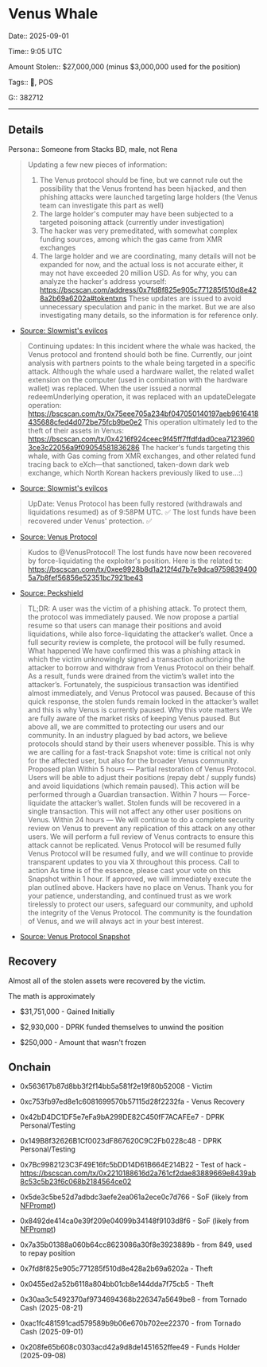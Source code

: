 # Venus Whale

Date:: 2025-09-01

Time:: 9:05 UTC

Amount Stolen:: $27,000,000 (minus $3,000,000 used for the position)

Tags:: 🔑, POS

G:: 382712

---

## Details

Persona:: Someone from Stacks BD, male, not Rena


> Updating a few new pieces of information:
> 1. The Venus protocol should be fine, but we cannot rule out the possibility that the Venus frontend has been hijacked, and then phishing attacks were launched targeting large holders (the Venus team can investigate this part as well)
> 2. The large holder's computer may have been subjected to a targeted poisoning attack (currently under investigation)
> 3. The hacker was very premeditated, with somewhat complex funding sources, among which the gas came from XMR exchanges
> 4. The large holder and we are coordinating, many details will not be expanded for now, and the actual loss is not accurate either, it may not have exceeded 20 million USD. As for why, you can analyze the hacker's address yourself:
> https://bscscan.com/address/0x7fd8f825e905c771285f510d8e428a2b69a6202a#tokentxns
> These updates are issued to avoid unnecessary speculation and panic in the market. But we are also investigating many details, so the information is for reference only.

- [Source: Slowmist's evilcos](https://x.com/evilcos/status/1962823780298101111)



> Continuing updates: In this incident where the whale was hacked, the Venus protocol and frontend should both be fine. 
> Currently, our joint analysis with partners points to the whale being targeted in a specific attack. 
> Although the whale used a hardware wallet, the related wallet extension on the computer (used in combination with the hardware wallet) was replaced. 
> When the user issued a normal redeemUnderlying operation, it was replaced with an updateDelegate operation:
> https://bscscan.com/tx/0x75eee705a234bf047050140197aeb9616418435688cfed4d072be75fcb9be0e2
> This operation ultimately led to the theft of their assets in Venus:
> https://bscscan.com/tx/0x4216f924ceec9f45ff7ffdfdad0cea71239603ce3c22056a9f09054581836286
> The hacker's funds targeting this whale, with Gas coming from XMR exchanges, and other related fund tracing back to eXch—that sanctioned, taken-down dark web exchange, which North Korean hackers previously liked to use...:)

- [Source: Slowmist's evilcos](https://x.com/evilcos/status/1962834677871583256)



> UpDate: Venus Protocol has been fully restored (withdrawals and liquidations resumed) as of 9:58PM UTC. ✅
> The lost funds have been recovered under Venus' protection. ✅

- [Source: Venus Protocol](https://x.com/VenusProtocol/status/1963017766098907282)



> Kudos to @VenusProtocol! The lost funds have now been recovered by force-liquidating the exploiter's position.
> Here is the related tx: 
> https://bscscan.com/tx/0xee9928b8d1a212f4d7b7e9dca97598394005a7b8fef56856e52351bc7921be43

- [Source: Peckshield](https://x.com/peckshield/status/1963031758347370608)



> TL;DR: A user was the victim of a phishing attack. To protect them, the protocol was immediately paused. We now propose a partial resume so that users can manage their positions and avoid liquidations, while also force-liquidating the attacker’s wallet. Once a full security review is complete, the protocol will be fully resumed.
> What happened
> We have confirmed this was a phishing attack in which the victim unknowingly signed a transaction authorizing the attacker to borrow and withdraw from Venus Protocol on their behalf. As a result, funds were drained from the victim’s wallet into the attacker’s.
> Fortunately, the suspicious transaction was identified almost immediately, and Venus Protocol was paused. Because of this quick response, the stolen funds remain locked in the attacker’s wallet and this is why Venus is currently paused.
> Why this vote matters
> We are fully aware of the market risks of keeping Venus paused. But above all, we are committed to protecting our users and our community. In an industry plagued by bad actors, we believe protocols should stand by their users whenever possible.
> This is why we are calling for a fast-track Snapshot vote: time is critical not only for the affected user, but also for the broader Venus community.
> Proposed plan
> Within 5 hours — Partial restoration of Venus Protocol.
> Users will be able to adjust their positions (repay debt / supply funds) and avoid liquidations (which remain paused).
> This action will be performed through a Guardian transaction.
> Within 7 hours — Force-liquidate the attacker’s wallet.
> Stolen funds will be recovered in a single transaction.
> This will not affect any other user positions on Venus.
> Within 24 hours — We will continue to do a complete security review on Venus to prevent any replication of this attack on any other users.
> We will perform a full review of Venus contracts to ensure this attack cannot be replicated.
> Venus Protocol will be resumed fully
> Venus Protocol will be resumed fully, and we will continue to provide transparent updates to you via X throughout this process.
> Call to action
> As time is of the essence, please cast your vote on this Snapshot within 1 hour. If approved, we will immediately execute the plan outlined above.
> Hackers have no place on Venus. Thank you for your patience, understanding, and continued trust as we work tirelessly to protect our users, safeguard our community, and uphold the integrity of the Venus Protocol. The community is the foundation of Venus, and we will always act in your best interest.

- [Source: Venus Protocol Snapshot](https://snapshot.box/#/s:venus-xvs.eth/proposal/0x140da3dcb6dc711429700443d3b9f1def51eaae3b791f8b774664676f418a132)



## Recovery

Almost all of the stolen assets were recovered by the victim.

The math is approximately 

- $31,751,000 - Gained Initially

-  $2,930,000 - DPRK funded themselves to unwind the position

-    $250,000 - Amount that wasn't frozen



## Onchain

- 0x563617b87d8bb3f2f14bb5a581f2e19f80b52008 - Victim

- 0xc753fb97ed8e1c6081699570b57115d28f2232fa - Venus Recovery

- 0x42bD4DC1DF5e7eFa9bA299DE82C450fF7ACAFEe7 - DPRK Personal/Testing

- 0x149B8f32626B1Cf0023dF867620C9C2Fb0228c48 - DPRK Personal/Testing

- 0x7Bc9982123C3F49E16fc5bDD14D61B664E214B22 - Test of hack - https://bscscan.com/tx/0x2210188616d2a761cf2dae83889669e8439ab8c53c5b23f6c068b2184564ce02

- 0x5de3c5be52d7adbdc3aefe2ea061a2ece0c7d766 - SoF (likely from [NFPrompt](./nfprompt.md))

- 0x8492de414ca0e39f209e04099b34148f9103d8f6 - SoF (likely from [NFPrompt](./nfprompt.md))

- 0x7a35b01388a060b64cc8623086a30f8e3923889b - from 849, used to repay position

- 0x7fd8f825e905c771285f510d8e428a2b69a6202a - Theft

- 0x0455ed2a52b6118a804bb01cb8e144dda7f75cb5 - Theft

- 0x30aa3c5492370af9734694368b226347a5649be8 - from Tornado Cash (2025-08-21)
- 0xac1fc481591cad579589b9b06e670b702ee22370 - from Tornado Cash (2025-09-01)

- 0x208fe65b608c0303acd42a9d8de1451652ffee49 - Funds Holder (2025-09-08)







